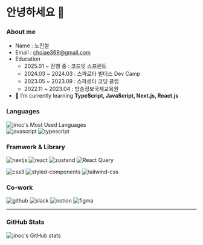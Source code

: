 # 안녕하세요 👋

### About me

- Name : 노진철
- Email : choiae369@gmail.com
- Education
  - 2025.01 ~ 진행 중 : 코드잇 스프린트
  - 2024.03 ~ 2024.03 : 스파르타 빌더스 Dev Camp
  - 2023.05 ~ 2023.09 : 스파르타 코딩 클럽
  - 2022.11 ~ 2023.04 : 방송정보국제교육원
- 🌱 I’m currently learning <b>TypeScript, JavaScript, Next.js, React.js</b>

### Languages

![jinoc's Most Used Languages](https://github-readme-stats.vercel.app/api/top-langs/?username=kittellee&langs_count=12&layout=compact&theme=onedark)
<br />
![javascript](https://img.shields.io/badge/Javascript-F7DF1E?style=for-the-badge&logo=javascript&logoColor=white)
![typescript](https://img.shields.io/badge/Typescript-3178C6?style=for-the-badge&logo=typescript&logoColor=white)

### Framwork & Library

![nextjs](https://img.shields.io/badge/Next.js-000000?style=for-the-badge&logo=nextdotjs&logoColor=white)
![react](https://img.shields.io/badge/React-20232A?style=for-the-badge&logo=react&logoColor=61DAFB)
![zustand](https://img.shields.io/badge/Zustand-54273B?style=for-the-badge&logo=&logoColor=white)
![React Query](https://img.shields.io/badge/React_Query-FF4154?style=for-the-badge&logo=reactquery&logoColor=white)
<br/>

![css3](https://img.shields.io/badge/CSS3-1572B6?style=for-the-badge&logo=css3&logoColor=white)
![styled-components](https://img.shields.io/badge/StyledComponents-DB7093?style=for-the-badge&logo=styledcomponents&logoColor=white)
![tailwind-css](https://img.shields.io/badge/TailwindCSS-38B2AC?style=for-the-badge&logo=tailwind-css&logoColor=white)

### Co-work

![github](https://img.shields.io/badge/GitHub-181717?style=for-the-badge&logo=GitHub&logoColor=white)
![slack](https://img.shields.io/badge/slack-4A154B?style=for-the-badge&logo=slack&logoColor=white)
![notion](https://img.shields.io/badge/Notion-000000?style=for-the-badge&logo=notion&logoColor=white)
![figma](https://img.shields.io/badge/Figma-000000?style=for-the-badge&logo=figma&logoColor=white)

---

### GitHub Stats

![jinoc's GitHub stats](https://github-readme-stats.vercel.app/api?username=jinoc-git)
